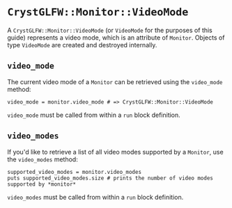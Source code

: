 # `CrystGLFW::Monitor::VideoMode`

A `CrystGLFW::Monitor::VideoMode` (or `VideoMode` for the purposes of this guide) represents a video mode, which is an attribute of `Monitor`. Objects of type `VideoMode` are created and destroyed internally.

## `video_mode`

The current video mode of a `Monitor` can be retrieved using the `video_mode` method:

```crystal
video_mode = monitor.video_mode # => CrystGLFW::Monitor::VideoMode
```

`video_mode` must be called from within a `run` block definition.

## `video_modes`

If you'd like to retrieve a list of all video modes supported by a `Monitor`, use the `video_modes` method:

```crystal
supported_video_modes = monitor.video_modes
puts supported_video_modes.size # prints the number of video modes supported by *monitor*
```

`video_modes` must be called from within a `run` block definition.